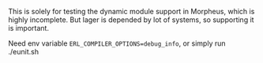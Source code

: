 This is solely for testing the dynamic module support in Morpheus, which is highly incomplete.
But lager is depended by lot of systems, so supporting it is important.

Need env variable `ERL_COMPILER_OPTIONS=debug_info`, or simply run ./eunit.sh
